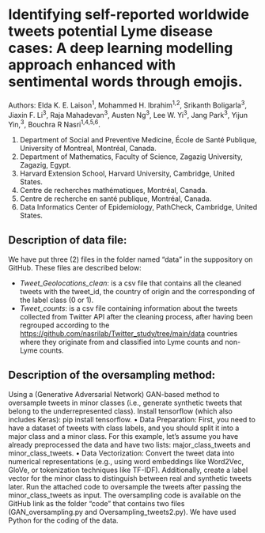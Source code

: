 # Identifying self-reported worldwide tweets potential Lyme disease cases: A deep learning modelling approach enhanced with sentimental words through emojis.

Authors: Elda K. E. Laison<sup>1</sup>, Mohammed H. Ibrahim<sup>1,2</sup>, Srikanth Boligarla<sup>3</sup>, Jiaxin F. Li<sup>3</sup>, Raja Mahadevan<sup>3</sup>, Austen Ng<sup>3</sup>, Lee W. Yi<sup>3</sup>, Jang Park<sup>3</sup>, Yijun Yin,<sup>3</sup>, Bouchra R Nasri<sup>1,4,5,6</sup>.
1.	Department of Social and Preventive Medicine, École de Santé Publique, University of Montreal, Montréal, Canada. 
2.	Department of Mathematics, Faculty of Science, Zagazig University, Zagazig, Egypt.
3.	Harvard Extension School, Harvard University, Cambridge, United States.
4.	Centre de recherches mathématiques, Montréal, Canada.
5.	Centre de recherche en santé publique, Montréal, Canada.
6.	Data Informatics Center of Epidemiology, PathCheck, Cambridge, United States.

## Description of data file:
We have put three (2) files in the folder named “data” in the suppository on GitHub. These files are described below:  
 
-	*Tweet_Geolocations_clean*: is a csv file that contains all the cleaned tweets with the tweet_id, the country of origin and the corresponding of the label class (0 or 1). 
-	*Tweet_counts*: is a csv file containing information about the tweets collected from Twitter API after the cleaning process, after having been regrouped according to the https://github.com/nasrilab/Twitter_study/tree/main/data countries where they originate from and classified into Lyme counts and non-Lyme counts. 


## Description of the oversampling method: 
Using a (Generative Adversarial Network) GAN-based method to
oversample tweets in minor classes (i.e., generate synthetic tweets
that belong to the underrepresented class). Install tensorflow (which also includes Keras): pip install tensorflow. 
•	Data Preparation: First, you need to have a dataset of tweets with class labels, and you should split it into a major class and a minor class. For this example, let’s assume you have already preprocessed the data and have two lists: major_class_tweets and minor_class_tweets. 
•	Data Vectorization: Convert the tweet data into numerical representations (e.g., using word embeddings like Word2Vec, GloVe, or tokenization techniques like TF-IDF). Additionally, create a label vector for the minor class to distinguish between real and synthetic tweets later. Run the attached code to oversample the tweets after passing the minor_class_tweets as input.
The oversampling code is available on the GitHub link as the folder “code” that contains two files (GAN_oversampling.py and Oversampling_tweets2.py). We have used Python for the  coding of the data. 




